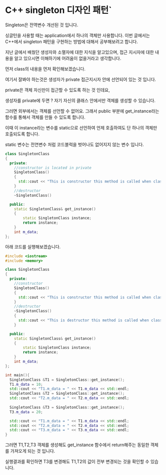 # C++ singleton 디자인 패턴`

Singleton은 전역변수 개선된 것 입니다.

싱글턴을 사용할 때는 application에서 하나의 객체만 사용합니다.
이번 글에서는 C++에서 singleton 패턴을 구현하는 방법에 대해서 공부해보려고 합니다.

지난 글에서 배웠던 생성자와 소멸자에 대한 지식을 알고있으며,
접근 지시자에 대한 내용을 알고 있으시면 이해하기에 어려움이 없을거라고 생각합니다.

먼저 class의 내용을 먼저 확인해보겠습니다.

여기서 잘봐야 하는것은 생성자가 private 접근지시자 안에 선언되어 있는 것 입니다.

private은 객체 자신만이 접근할 수 있도록 하는 것 인데요,

생성자를 private에 두면 ? 자기 자신의 클래스 안에서만 객체를 생성할 수 있습니다.

그러면 외부에서는 객체를 선언할 수 없어요.
그래서 public 부분에 get_instance라는 함수를 통해서 객체를 만들 수 있도록 합니다.

이때 이 instance라는 변수를 static으로 선언하여 언제 호출하여도 단 하나의 객체만 호출되도록 합니다.

static 변수는 전연변수 처럼 코드블럭을 벗어나도 없어지지 않는 변수 입니다.

```cpp
class SingletonClass 
{
  private:
    //constructor is located in private
    SingletonClass()
    {
      std::cout << "This is constructor this method is called when class is created" << std::endl;
    }
    //destructor
    ~SingletonClass()

  public:
    static SingletonClass& get_instance()
    {
        static SingletonClass instance;
        return instance;
    }
    int m_data;
};
```

아래 코드를 실행해보겠습니다.

```cpp
#include <iostream>
#include <memory>

class SingletonClass 
{
  private:
    //constructor
    SingletonClass()
    {
      std::cout << "This is constructor this method is called when class is created" << std::endl;
    }
    //destructor
    ~SingletonClass()
    {
      std::cout << "This is destructor this method is called when class is deleted" << std::endl;
    }

  public:
    static SingletonClass& get_instance()
    {
        static SingletonClass instance;
        return instance;
    }
    int m_data;
};

int main(){
  SingletonClass &T1 = SingletonClass::get_instance();
  T1.m_data = 10;
  std::cout << "T1.m_data = " << T1.m_data << std::endl;
  SingletonClass &T2 = SingletonClass::get_instance();
  std::cout << "T2.m_data = " << T2.m_data << std::endl;
  
  SingletonClass &T3 = SingletonClass::get_instance();
  T3.m_data = 20;

  std::cout << "T1.m_data = " << T1.m_data << std::endl;
  std::cout << "T2.m_data = " << T2.m_data << std::endl;
  std::cout << "T3.m_data = " << T3.m_data << std::endl;
}
```

그러면 T1,T2,T3 객체를 생성해도 get_instance 함수에서  return해주는 동일한 객체를 가져오게 되는 것 입니다.

실행결과를 확인하면 T3를 변경해도 T1,T2의 값이 전부 변경되는 것을 확인할 수 있습니다.